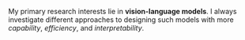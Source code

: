 My primary research interests lie in **vision-language models**. I always investigate different approaches to designing such models with more _capability_, _efficiency_, and _interpretability_.
